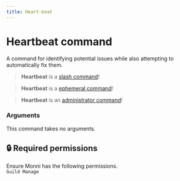 ```yaml
---
title: Heart-beat
---
```

# Heartbeat command

A command for identifying potential issues while also attempting to automatically fix them.

> **Heartbeat** is a [slash command](https://docs.monni.fyi/tutorials/slash-commands)!

> **Heartbeat** is a [ephemeral command](https://docs.monni.fyi/tutorials/ephemeral-commands)!

> **Heartbeat** is an [administrator command](https://docs.monni.fyi/tutorials/administrator-commands)!

### Arguments

This command takes no arguments.

## 🔒 Required permissions

Ensure Monni has the following permissions.  
`Guild Manage`